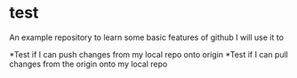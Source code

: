 # test
An example repository to learn some basic features of github
I will use it to

*Test if I can push changes from my local repo onto origin
*Test if I can pull changes from the origin onto my local repo
